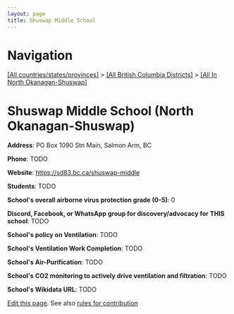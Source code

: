 ```yaml
---
layout: page
title: Shuswap Middle School
---
```

# Navigation

[[All countries/states/provinces]](../../..) > [[All British Columbia Districts]](../..) > [[All In North Okanagan-Shuswap]](..)

# Shuswap Middle School (North Okanagan-Shuswap)

**Address**: PO Box 1090 Stn Main, Salmon Arm, BC

**Phone**: TODO

**Website**: <https://sd83.bc.ca/shuswap-middle>

**Students**: TODO

**School's overall airborne virus protection grade (0-5)**: 0

**Discord, Facebook, or WhatsApp group for discovery/advocacy for THIS school**: TODO

**School's policy on Ventilation**: TODO

**School's Ventilation Work Completion**: TODO

**School's Air-Purification**: TODO

**School's CO2 monitoring to actively drive ventilation and filtration**: TODO

**School's Wikidata URL**: TODO


[Edit this page](https://github.com/ventilate-schools/BC/edit/main/./North_Okanagan-Shuswap/Shuswap_Middle_School.md). See also [rules for contribution](../../../contribution-rules/)